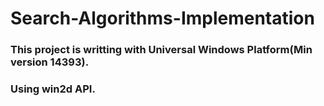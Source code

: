 # Search-Algorithms-Implementation
### This project is writting with Universal Windows Platform(Min version 14393).
### Using win2d API.
